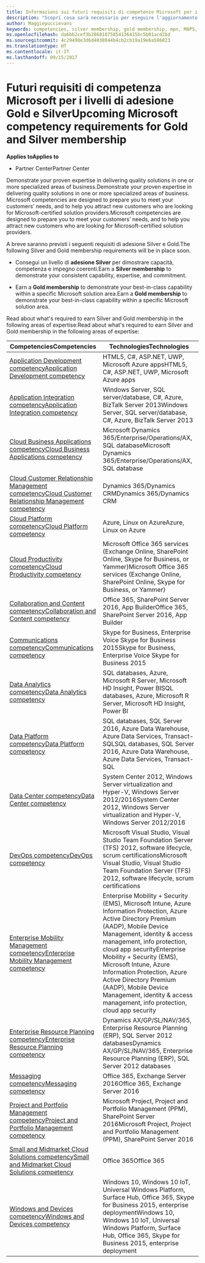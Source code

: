 ```yaml
---
title: Informazioni sui futuri requisiti di competenze Microsoft per i livelli di adesione Gold e Silver | Centro per i partner
description: "Scopri cosa sarà necessario per eseguire l'aggiornamento ai livelli di adesione Gold e Silver."
author: Maggiepuccievans
keywords: competencies, silver membership, gold membership, mpn, MAPS, proficiency, Microsoft Partner Network, network membership
ms.openlocfilehash: da6bb2cef3b28681075854136415bc5b01acd2bd
ms.sourcegitcommit: 4c29498e3d6d4038044b4cb2cb19a19e6a586823
ms.translationtype: HT
ms.contentlocale: it-IT
ms.lasthandoff: 09/15/2017
---
```

# <a name="upcoming-microsoft-competency-requirements-for-gold-and-silver-membership"></a><span data-ttu-id="b86fe-104">Futuri requisiti di competenza Microsoft per i livelli di adesione Gold e Silver</span><span class="sxs-lookup"><span data-stu-id="b86fe-104">Upcoming Microsoft competency requirements for Gold and Silver membership</span></span>

**<span data-ttu-id="b86fe-105">Applies to</span><span class="sxs-lookup"><span data-stu-id="b86fe-105">Applies to</span></span>**

-  <span data-ttu-id="b86fe-106">Partner Center</span><span class="sxs-lookup"><span data-stu-id="b86fe-106">Partner Center</span></span>

<span data-ttu-id="b86fe-107">Demonstrate your proven expertise in delivering quality solutions in one or more specialized areas of business.</span><span class="sxs-lookup"><span data-stu-id="b86fe-107">Demonstrate your proven expertise in delivering quality solutions in one or more specialized areas of business.</span></span> <span data-ttu-id="b86fe-108">Microsoft competencies are designed to prepare you to meet your customers’ needs, and to help you attract new customers who are looking for Microsoft-certified solution providers.</span><span class="sxs-lookup"><span data-stu-id="b86fe-108">Microsoft competencies are designed to prepare you to meet your customers’ needs, and to help you attract new customers who are looking for Microsoft-certified solution providers.</span></span>

<span data-ttu-id="b86fe-109">A breve saranno previsti i seguenti requisiti di adesione Silver e Gold.</span><span class="sxs-lookup"><span data-stu-id="b86fe-109">The following Silver and Gold membership requirements will be in place soon.</span></span> 

- <span data-ttu-id="b86fe-110">Consegui un livello di **adesione Silver** per dimostrare capacità, competenza e impegno coerenti.</span><span class="sxs-lookup"><span data-stu-id="b86fe-110">Earn a **Silver membership** to demonstrate your consistent capability, expertise, and commitment.</span></span>

- <span data-ttu-id="b86fe-111">Earn a **Gold membership** to demonstrate your best-in-class capability within a specific Microsoft solution area.</span><span class="sxs-lookup"><span data-stu-id="b86fe-111">Earn a **Gold membership** to demonstrate your best-in-class capability within a specific Microsoft solution area.</span></span>

<span data-ttu-id="b86fe-112">Read about what's required to earn Silver and Gold membership in the following areas of expertise:</span><span class="sxs-lookup"><span data-stu-id="b86fe-112">Read about what's required to earn Silver and Gold membership in the following areas of expertise:</span></span>


| <span data-ttu-id="b86fe-113">Competencies</span><span class="sxs-lookup"><span data-stu-id="b86fe-113">Competencies</span></span>  | <span data-ttu-id="b86fe-114">Technologies</span><span class="sxs-lookup"><span data-stu-id="b86fe-114">Technologies</span></span> |
|   ------------------   |   -------   |
| [<span data-ttu-id="b86fe-115">Application Development competency</span><span class="sxs-lookup"><span data-stu-id="b86fe-115">Application Development competency</span></span>](competency-application-development.md) | <span data-ttu-id="b86fe-116">HTML5, C#, ASP.NET, UWP, Microsoft Azure apps</span><span class="sxs-lookup"><span data-stu-id="b86fe-116">HTML5, C#, ASP.NET, UWP, Microsoft Azure apps</span></span> |
| [<span data-ttu-id="b86fe-117">Application Integration competency</span><span class="sxs-lookup"><span data-stu-id="b86fe-117">Application Integration competency</span></span>](competency-application-integration.md) | <span data-ttu-id="b86fe-118">Windows Server, SQL server/database, C#, Azure, BizTalk Server 2013</span><span class="sxs-lookup"><span data-stu-id="b86fe-118">Windows Server, SQL server/database, C#, Azure, BizTalk Server 2013</span></span>|
| [<span data-ttu-id="b86fe-119">Cloud Business Applications competency</span><span class="sxs-lookup"><span data-stu-id="b86fe-119">Cloud Business Applications competency</span></span>](competency-cloud-business-applications.md)| <span data-ttu-id="b86fe-120">Microsoft Dynamics 365/Enterprise/Operations/AX, SQL database</span><span class="sxs-lookup"><span data-stu-id="b86fe-120">Microsoft Dynamics 365/Enterprise/Operations/AX, SQL database</span></span> |
| [<span data-ttu-id="b86fe-121">Cloud Customer Relationship Management competency</span><span class="sxs-lookup"><span data-stu-id="b86fe-121">Cloud Customer Relationship Management competency</span></span>](competency-cloud-customer-relationship-management.md)| <span data-ttu-id="b86fe-122">Dynamics 365/Dynamics CRM</span><span class="sxs-lookup"><span data-stu-id="b86fe-122">Dynamics 365/Dynamics CRM</span></span> |
| [<span data-ttu-id="b86fe-123">Cloud Platform competency</span><span class="sxs-lookup"><span data-stu-id="b86fe-123">Cloud Platform competency</span></span>](competency-cloud-platform.md)| <span data-ttu-id="b86fe-124">Azure, Linux on Azure</span><span class="sxs-lookup"><span data-stu-id="b86fe-124">Azure, Linux on Azure</span></span> |
| [<span data-ttu-id="b86fe-125">Cloud Productivity competency</span><span class="sxs-lookup"><span data-stu-id="b86fe-125">Cloud Productivity competency</span></span>](competency-cloud-productivity.md)| <span data-ttu-id="b86fe-126">Microsoft Office 365 services (Exchange Online, SharePoint Online, Skype for Business, or Yammer)</span><span class="sxs-lookup"><span data-stu-id="b86fe-126">Microsoft Office 365 services (Exchange Online, SharePoint Online, Skype for Business, or Yammer)</span></span>|
| [<span data-ttu-id="b86fe-127">Collaboration and Content competency</span><span class="sxs-lookup"><span data-stu-id="b86fe-127">Collaboration and Content competency</span></span>](competency-collaboration-and-content.md)| <span data-ttu-id="b86fe-128">Office 365, SharePoint Server 2016, App Builder</span><span class="sxs-lookup"><span data-stu-id="b86fe-128">Office 365, SharePoint Server 2016, App Builder</span></span> |
| [<span data-ttu-id="b86fe-129">Communications competency</span><span class="sxs-lookup"><span data-stu-id="b86fe-129">Communications competency</span></span>](competency-communications.md)| <span data-ttu-id="b86fe-130">Skype for Business, Enterprise Voice Skype for Business 2015</span><span class="sxs-lookup"><span data-stu-id="b86fe-130">Skype for Business, Enterprise Voice Skype for Business 2015</span></span> |
| [<span data-ttu-id="b86fe-131">Data Analytics competency</span><span class="sxs-lookup"><span data-stu-id="b86fe-131">Data Analytics competency</span></span>](competency-data-analytics.md)| <span data-ttu-id="b86fe-132">SQL databases, Azure, Microsoft R Server, Microsoft HD Insight, Power BI</span><span class="sxs-lookup"><span data-stu-id="b86fe-132">SQL databases, Azure, Microsoft R Server, Microsoft HD Insight, Power BI</span></span> |
| [<span data-ttu-id="b86fe-133">Data Platform competency</span><span class="sxs-lookup"><span data-stu-id="b86fe-133">Data Platform competency</span></span>](competency-data-platform.md)| <span data-ttu-id="b86fe-134">SQL databases, SQL Server 2016, Azure Data Warehouse, Azure Data Services, Transact-SQL</span><span class="sxs-lookup"><span data-stu-id="b86fe-134">SQL databases, SQL Server 2016, Azure Data Warehouse, Azure Data Services, Transact-SQL</span></span> |
| [<span data-ttu-id="b86fe-135">Data Center competency</span><span class="sxs-lookup"><span data-stu-id="b86fe-135">Data Center competency</span></span>](competency-datacenter.md)| <span data-ttu-id="b86fe-136">System Center 2012, Windows Server virtualization and Hyper-V, Windows Server 2012/2016</span><span class="sxs-lookup"><span data-stu-id="b86fe-136">System Center 2012, Windows Server virtualization and Hyper-V, Windows Server 2012/2016</span></span> |
| [<span data-ttu-id="b86fe-137">DevOps competency</span><span class="sxs-lookup"><span data-stu-id="b86fe-137">DevOps competency</span></span>](competency-devops.md)| <span data-ttu-id="b86fe-138">Microsoft Visual Studio, Visual Studio Team Foundation Server (TFS) 2012, software lifecycle, scrum certifications</span><span class="sxs-lookup"><span data-stu-id="b86fe-138">Microsoft Visual Studio, Visual Studio Team Foundation Server (TFS) 2012, software lifecycle, scrum certifications</span></span> |
| [<span data-ttu-id="b86fe-139">Enterprise Mobility Management competency</span><span class="sxs-lookup"><span data-stu-id="b86fe-139">Enterprise Mobility Management competency</span></span>](competency-enterprise-mobility-management.md)| <span data-ttu-id="b86fe-140">Enterprise Mobility + Security (EMS), Microsoft Intune, Azure Information Protection, Azure Active Directory Premium (AADP), Mobile Device Management, identity & access management, info protection, cloud app security</span><span class="sxs-lookup"><span data-stu-id="b86fe-140">Enterprise Mobility + Security (EMS), Microsoft Intune, Azure Information Protection, Azure Active Directory Premium (AADP), Mobile Device Management, identity & access management, info protection, cloud app security</span></span> |
| [<span data-ttu-id="b86fe-141">Enterprise Resource Planning competency</span><span class="sxs-lookup"><span data-stu-id="b86fe-141">Enterprise Resource Planning competency</span></span>](competency-enterprise-resource-planning.md)| <span data-ttu-id="b86fe-142">Dynamics AX/GP/SL/NAV/365, Enterprise Resource Planning (ERP), SQL Server 2012 databases</span><span class="sxs-lookup"><span data-stu-id="b86fe-142">Dynamics AX/GP/SL/NAV/365, Enterprise Resource Planning (ERP), SQL Server 2012 databases</span></span>  |
| [<span data-ttu-id="b86fe-143">Messaging competency</span><span class="sxs-lookup"><span data-stu-id="b86fe-143">Messaging competency</span></span>](competency-messaging.md)| <span data-ttu-id="b86fe-144">Office 365, Exchange Server 2016</span><span class="sxs-lookup"><span data-stu-id="b86fe-144">Office 365, Exchange Server 2016</span></span> |
| [<span data-ttu-id="b86fe-145">Project and Portfolio Management competency</span><span class="sxs-lookup"><span data-stu-id="b86fe-145">Project and Portfolio Management competency</span></span>](competency-project-and-portfolio-management.md)| <span data-ttu-id="b86fe-146">Microsoft Project, Project and Portfolio Management (PPM), SharePoint Server 2016</span><span class="sxs-lookup"><span data-stu-id="b86fe-146">Microsoft Project, Project and Portfolio Management (PPM), SharePoint Server 2016</span></span>|
| [<span data-ttu-id="b86fe-147">Small and Midmarket Cloud Solutions competency</span><span class="sxs-lookup"><span data-stu-id="b86fe-147">Small and Midmarket Cloud Solutions competency</span></span>](competency-small-and-midmarket-cloud-solutions.md)| <span data-ttu-id="b86fe-148">Office 365</span><span class="sxs-lookup"><span data-stu-id="b86fe-148">Office 365</span></span> |
| [<span data-ttu-id="b86fe-149">Windows and Devices competency</span><span class="sxs-lookup"><span data-stu-id="b86fe-149">Windows and Devices competency</span></span>](competency-windows-and-devices.md)| <span data-ttu-id="b86fe-150">Windows 10, Windows 10 IoT, Universal Windows Platform, Surface Hub, Office 365, Skype for Business 2015, enterprise deployment</span><span class="sxs-lookup"><span data-stu-id="b86fe-150">Windows 10, Windows 10 IoT, Universal Windows Platform, Surface Hub, Office 365, Skype for Business 2015, enterprise deployment</span></span> |